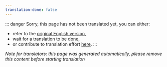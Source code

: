 ```yaml
---
translation-done: false
---
```

::: danger
Sorry, this page has not been translated yet, you can either:
- refer to the [original English version](<..\..\mapping\advanced-lighting.md>),
- wait for a translation to be done,
- or contribute to translation effort [here](https://github.com/bsmg/wiki).
:::

_Note for translators: this page was generated automatically, please remove this content before starting translation_
